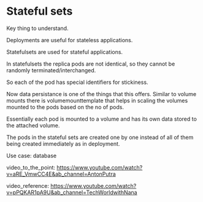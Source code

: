 # Stateful sets

Key thing to understand.

Deployments are useful for stateless applications.

Statefulsets are used for stateful applications.


In statefulsets the replica pods are not identical, so they cannot be randomly terminated/interchanged.

So each of the pod has special identifiers for stickiness.


Now data persistance is one of the things that this offers.
Similar to volume mounts there is volumemounttemplate that helps in scaling the volumes mounted to the pods based on the no of pods.

Essentially each pod is mounted to a volume and has its own data stored to the attached volume.


The pods in the stateful sets are created one by one instead of all of them being created immediately as in deployment.




Use case: database 


video_to_the_point: https://www.youtube.com/watch?v=aRE_VmwCC4E&ab_channel=AntonPutra

video_reference: https://www.youtube.com/watch?v=pPQKAR1pA9U&ab_channel=TechWorldwithNana
